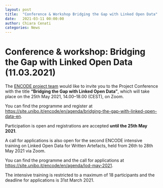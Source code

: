 ```yaml
---
layout: post
title:  "Conference & Workshop Bridging the Gap with Linked Open Data"
date:   2021-03-11 00:00:00
author: Chiara Cenati
categories: News
---
```


# Conference & workshop: Bridging the Gap with Linked Open Data (11.03.2021)

The <a href="https://site.unibo.it/encode/en" target="blank">ENCODE project team</a>  would like to invite you to the Project Conference with the title **“Bridging the Gap with Linked Open Data”**, which will take place on the 25th May 2021, 14.00–18.00 (CEST), on Zoom.

You can find the programme and register at <a href="https://site.unibo.it/encode/en/agenda/bridging-the-gap-with-linked-open-data-en" target="blank">https://site.unibo.it/encode/en/agenda/bridging-the-gap-with-linked-open-data-en</a>.

Participation is open and registrations are accepted **until the 25th May 2021**.

A call for applications is also open for the second ENCODE intensive training on Linked Open Data for Written Artefacts, held from 26th to 28th May 2021 via Zoom.

You can find the programme and the call for applications at <a href="https://site.unibo.it/encode/en/agenda/lod-may-2021" target="blank">https://site.unibo.it/encode/en/agenda/lod-may-2021</a>.

The intensive training is restricted to a maximum of 18 participants and the deadline for applications is 31st March 2021.

